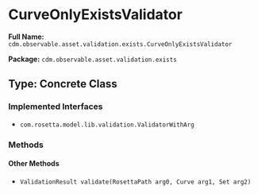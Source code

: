 # CurveOnlyExistsValidator

**Full Name:** `cdm.observable.asset.validation.exists.CurveOnlyExistsValidator`

**Package:** `cdm.observable.asset.validation.exists`

## Type: Concrete Class

### Implemented Interfaces

- `com.rosetta.model.lib.validation.ValidatorWithArg`

### Methods

#### Other Methods

- `ValidationResult validate(RosettaPath arg0, Curve arg1, Set arg2)`

